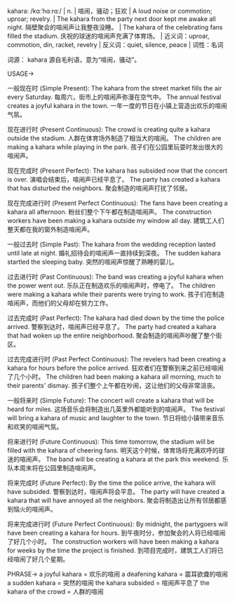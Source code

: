 kahara: /kɑːˈhɑːrɑː/ | n. | 喧闹，骚动；狂欢 | A loud noise or commotion; uproar; revelry.  | The kahara from the party next door kept me awake all night. 隔壁聚会的喧闹声让我整夜没睡。 |  The kahara of the celebrating fans filled the stadium. 庆祝的球迷的喧闹声充满了体育场。 | 近义词：uproar, commotion, din, racket, revelry | 反义词：quiet, silence, peace | 词性：名词

词源： kahara 源自毛利语，意为“喧闹，骚动”。

USAGE->

一般现在时 (Simple Present):
The kahara from the street market fills the air every Saturday. 每周六，街市上的喧闹声弥漫在空气中。
The annual festival creates a joyful kahara in the town.  一年一度的节日在小镇上营造出欢乐的喧闹气氛。


现在进行时 (Present Continuous):
The crowd is creating quite a kahara outside the stadium.  人群在体育场外制造了相当大的喧闹。
The children are making a kahara while playing in the park. 孩子们在公园里玩耍时发出很大的喧闹声。


现在完成时 (Present Perfect):
The kahara has subsided now that the concert is over.  演唱会结束后，喧闹声已经平息了。
The party has created a kahara that has disturbed the neighbors. 聚会制造的喧闹声打扰了邻居。


现在完成进行时 (Present Perfect Continuous):
The fans have been creating a kahara all afternoon.  粉丝们整个下午都在制造喧闹声。
The construction workers have been making a kahara outside my window all day. 建筑工人们整天都在我的窗外制造喧闹声。



一般过去时 (Simple Past):
The kahara from the wedding reception lasted until late at night. 婚礼招待会的喧闹声一直持续到深夜。
The sudden kahara startled the sleeping baby. 突然的喧闹声惊醒了熟睡的婴儿。



过去进行时 (Past Continuous):
The band was creating a joyful kahara when the power went out.  乐队正在制造欢乐的喧闹声时，停电了。
The children were making a kahara while their parents were trying to work. 孩子们在制造喧闹声，而他们的父母却在努力工作。


过去完成时 (Past Perfect):
The kahara had died down by the time the police arrived.  警察到达时，喧闹声已经平息了。
The party had created a kahara that had woken up the entire neighborhood. 聚会制造的喧闹声吵醒了整个街区。



过去完成进行时 (Past Perfect Continuous):
The revelers had been creating a kahara for hours before the police arrived.  狂欢者们在警察到来之前已经喧闹了几个小时。
The children had been making a kahara all morning, much to their parents' dismay.  孩子们整个上午都在吵闹，这让他们的父母非常沮丧。


一般将来时 (Simple Future):
The concert will create a kahara that will be heard for miles.  这场音乐会将制造出几英里外都能听到的喧闹声。
The festival will bring a kahara of music and laughter to the town. 节日将给小镇带来音乐和欢笑的喧闹气氛。



将来进行时 (Future Continuous):
This time tomorrow, the stadium will be filled with the kahara of cheering fans. 明天这个时候，体育场将充满欢呼的球迷的喧闹声。
The band will be creating a kahara at the park this weekend.  乐队本周末将在公园里制造喧闹声。



将来完成时 (Future Perfect):
By the time the police arrive, the kahara will have subsided.  警察到达时，喧闹声将会平息。
The party will have created a kahara that will have annoyed all the neighbors.  聚会将制造出让所有邻居都感到恼火的喧闹声。



将来完成进行时 (Future Perfect Continuous):
By midnight, the partygoers will have been creating a kahara for hours.  到午夜时分，参加聚会的人将已经喧闹了好几个小时。
The construction workers will have been making a kahara for weeks by the time the project is finished. 到项目完成时，建筑工人们将已经喧闹了好几个星期。



PHRASE->
a joyful kahara = 欢乐的喧闹
a deafening kahara = 震耳欲聋的喧闹
a sudden kahara = 突然的喧闹
the kahara subsided = 喧闹声平息了
the kahara of the crowd = 人群的喧闹
